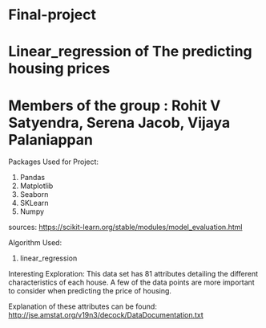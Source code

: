 # Final-project
# Linear_regression of The predicting housing prices 
# Members of the group : Rohit V Satyendra, Serena Jacob, Vijaya Palaniappan

Packages Used for Project:
1. Pandas
2. Matplotlib
3. Seaborn 
4. SKLearn
5. Numpy

sources:
https://scikit-learn.org/stable/modules/model_evaluation.html

Algorithm Used:
1. linear_regression

Interesting Exploration:
This data set has 81 attributes detailing the different characteristics of each house. 
A few of the data points are more important to consider when predicting the price of housing. 

Explanation of these attributes can be found: http://jse.amstat.org/v19n3/decock/DataDocumentation.txt
